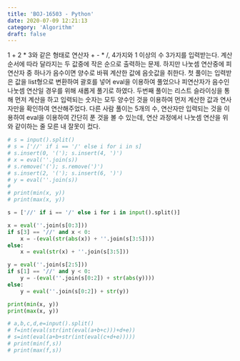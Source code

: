 ```yaml
---
title: 'BOJ-16503 - Python'
date: 2020-07-09 12:21:13
category: 'Algorithm'
draft: false
---
```

1 + 2 * 3와 같은 형태로 연산자 + - * /, 4가지와 1 이상의 수 3가지를 입력받는다. 계산 순서에 따라 달라지는 두 값중에 작은 순으로 출력하는 문제. 하지만 나눗셈 연산중에 피연산자 중 하나가 음수이면 양수로 바꿔 계산한 값에 음숫값을 취한다. 첫 풀이는 입력받은 값을 list형으로 변환하여 괄호를 넣어 eval을 이용하여 풀었으나 피연산자가 음수인 나눗셈 연산일 경우를 위해 새롭게 풀기로 하였다. 두번째 풀이는 리스트 슬라이싱을 통해 먼저 계산을 하고 입력되는 숫자는 모두 양수인 것을 이용하여 먼저 계산한 값과 연사자만을 확인하여 연산해주었다. 다른 사람 풀이는 5개의 수, 연산자만 입력되는 것을 이용하여 eval을 이용하여 간단히 푼 것을 볼 수 있는데, 연산 과정에서 나눗셈 연산을 위와 같이하는 줄 모른 내 잘못이 컸다.
```python
# s = input().split()
# s = ['//' if i == '/' else i for i in s]
# s.insert(0, '('); s.insert(4, ')')
# x = eval(''.join(s))
# s.remove('('); s.remove(')')
# s.insert(2, '('); s.insert(6, ')')
# y = eval(''.join(s))
#
# print(min(x, y))
# print(max(x, y))

s = ['//' if i == '/' else i for i in input().split()]

x = eval(''.join(s[0:3]))
if s[3] == '//' and x < 0:
    x = -(eval(str(abs(x)) + ''.join(s[3:5])))
else:
    x = eval(str(x) + ''.join(s[3:5]))

y = eval(''.join(s[2:5]))
if s[1] == '//' and y < 0:
    y = -(eval(''.join(s[0:2]) + str(abs(y))))
else:
    y = eval(''.join(s[0:2]) + str(y))

print(min(x, y))
print(max(x, y))

# a,b,c,d,e=input().split()
# f=int(eval(str(int(eval(a+b+c)))+d+e))
# s=int(eval(a+b+str(int(eval(c+d+e)))))
# print(min(f,s))
# print(max(f,s))

```